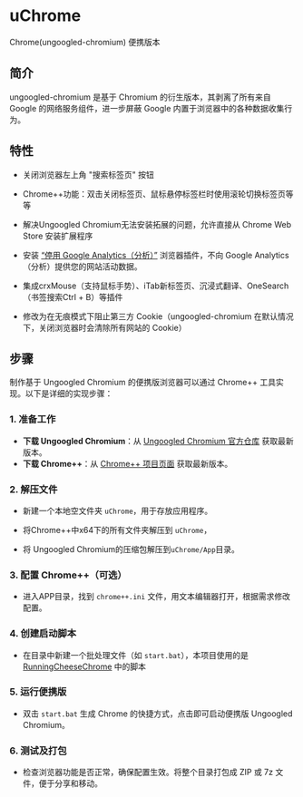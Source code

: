 # uChrome
Chrome(ungoogled-chromium) 便携版本



## 简介

ungoogled-chromium 是基于 Chromium 的衍生版本，其剥离了所有来自 Google 的网络服务组件，进一步屏蔽 Google 内置于浏览器中的各种数据收集行为。



## 特性

- 关闭浏览器左上角 "搜索标签页" 按钮
- Chrome++功能：双击关闭标签页、鼠标悬停标签栏时使用滚轮切换标签页等等
- 解决Ungoogled Chromium无法安装拓展的问题，允许直接从 Chrome Web Store 安装扩展程序
- 安装 [“停用 Google Analytics（分析）”](https://chrome.google.com/webstore/detail/google-analytics-opt-out/fllaojicojecljbmefodhfapmkghcbnh?hl=zh_CN) 浏览器插件，不向 Google Analytics（分析）提供您的网站活动数据。

- 集成crxMouse（支持鼠标手势）、iTab新标签页、沉浸式翻译、OneSearch（书签搜索Ctrl + B）等插件
- 修改为在无痕模式下阻止第三方 Cookie（ungoogled-chromium 在默认情况下，关闭浏览器时会清除所有网站的 Cookie）



## 步骤

制作基于 Ungoogled Chromium 的便携版浏览器可以通过 Chrome++ 工具实现。以下是详细的实现步骤：

### 1. 准备工作
- **下载 Ungoogled Chromium**：从 [Ungoogled Chromium 官方仓库](https://github.com/ungoogled-software/ungoogled-chromium-windows) 获取最新版本。
- **下载 Chrome++**：从 [Chrome++ 项目页面](https://github.com/Bush2021/chrome_plus) 获取最新版本。

### 2. 解压文件

- 新建一个本地空文件夹 `uChrome`，用于存放应用程序。

- 将Chrome++中x64下的所有文件夹解压到 `uChrome`，

- 将 Ungoogled Chromium的压缩包解压到`uChrome/App`目录。

### 3. 配置 Chrome++（可选）
- 进入APP目录，找到 `chrome++.ini` 文件，用文本编辑器打开，根据需求修改配置。

### 4. 创建启动脚本
- 在目录中新建一个批处理文件（如 `start.bat`），本项目使用的是 [RunningCheeseChrome](https://www.runningcheese.com/chrome) 中的脚本

### 5. 运行便携版
- 双击 `start.bat` 生成 Chrome 的快捷方式，点击即可启动便携版 Ungoogled Chromium。

### 6. 测试及打包
- 检查浏览器功能是否正常，确保配置生效。将整个目录打包成 ZIP 或 7z 文件，便于分享和移动。

